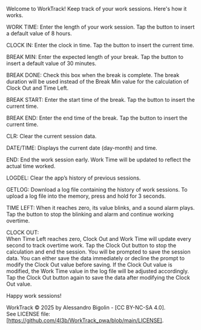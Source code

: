 Welcome to WorkTrack!
Keep track of your work sessions. Here's how it works.

WORK TIME:
Enter the length of your work session. Tap the button to insert a default value of 8 hours.

CLOCK IN:
Enter the clock in time. Tap the button to insert the current time.

BREAK MIN:
Enter the expected length of your break. Tap the button to insert a default value of 30 minutes.

BREAK DONE:
Check this box when the break is complete. The break duration will be used instead of the Break Min value for the calculation of Clock Out and Time Left.

BREAK START:
Enter the start time of the break. Tap the button to insert the current time.

BREAK END:
Enter the end time of the break. Tap the button to insert the current time.

CLR:
Clear the current session data.

DATE/TIME:
Displays the current date (day-month) and time.

END:
End the work session early. Work Time will be updated to reflect the actual time worked.

LOGDEL:
Clear the app’s history of previous sessions.

GETLOG:
Download a log file containing the history of work sessions. To upload a log file into the memory, press and hold for 3 seconds.

TIME LEFT:
When it reaches zero, its value blinks, and a sound alarm plays. Tap the button to stop the blinking and alarm and continue working overtime.

CLOCK OUT:  
When Time Left reaches zero, Clock Out and Work Time will update every second to track overtime work. Tap the Clock Out button to stop the calculation and end the session. You will be prompted to save the session data. You can either save the data immediately or decline the prompt to modify the Clock Out value before saving. If the Clock Out value is modified, the Work Time value in the log file will be adjusted accordingly. Tap the Clock Out button again to save the data after modifying the Clock Out value.

Happy work sessions!


WorkTrack © 2025 by Alessandro Bigolin - [CC BY-NC-SA 4.0].  
See LICENSE file: [https://github.com/4l3b/WorkTrack_pwa/blob/main/LICENSE].
